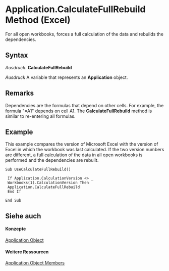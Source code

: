
# Application.CalculateFullRebuild Method (Excel)

For all open workbooks, forces a full calculation of the data and rebuilds the dependencies.


## Syntax

 _Ausdruck_. **CalculateFullRebuild**

 _Ausdruck_ A variable that represents an **Application** object.


## Remarks

Dependencies are the formulas that depend on other cells. For example, the formula "=A1" depends on cell A1. The  **CalculateFullRebuild** method is similar to re-entering all formulas.


## Example

This example compares the version of Microsoft Excel with the version of Excel in which the workbook was last calculated. If the two version numbers are different, a full calculation of the data in all open workbooks is performed and the dependencies are rebuilt.


```
Sub UseCalculateFullRebuild() 
 
 If Application.CalculationVersion <> _ 
 Workbooks(1).CalculationVersion Then 
 Application.CalculateFullRebuild 
 End If 
 
End Sub
```


## Siehe auch


#### Konzepte


[Application Object](19b73597-5cf9-4f56-8227-b5211f657f6f.md)
#### Weitere Ressourcen


[Application Object Members](http://msdn.microsoft.com/library/4cb9ca42-8d07-cc9c-2d80-4eb9a5921e1e%28Office.15%29.aspx)